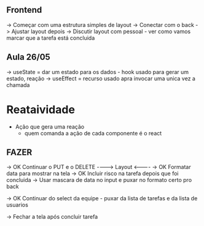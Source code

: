 ## Frontend
-> Começar com uma estrutura simples de layout
-> Conectar com o back
-> Ajustar layout depois
-> Discutir layout com pessoal
    - ver como vamos marcar que a tarefa está concluida

## Aula 26/05
-> useState = dar um estado para os dados - hook usado para gerar um estado, reação
-> useEffect = recurso usado apra invocar uma unica vez a chamada 

# Reataividade
- Ação que gera uma reação
    - quem comanda a ação de cada componente é o react

## FAZER ##
-> OK Continuar o PUT e o DELETE
----> Layout <----
-> OK Formatar data para mostrar na tela
-> OK Incluir risco na tarefa depois que foi concluida
-> Usar mascara de data no input e puxar no formato certo pro back


-> OK Continuar do select da equipe
    - puxar da lista de tarefas e da lista de usuarios

-> Fechar a tela após concluir tarefa
